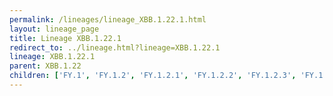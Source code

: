```yaml
---
permalink: /lineages/lineage_XBB.1.22.1.html
layout: lineage_page
title: Lineage XBB.1.22.1
redirect_to: ../lineage.html?lineage=XBB.1.22.1
lineage: XBB.1.22.1
parent: XBB.1.22
children: ['FY.1', 'FY.1.2', 'FY.1.2.1', 'FY.1.2.2', 'FY.1.2.3', 'FY.1.4', 'FY.1.4.1', 'FY.2', 'FY.2.1', 'FY.3', 'FY.3.1', 'FY.3.2', 'FY.3.3', 'FY.4.1', 'FY.4.1.1', 'FY.4.1.2', 'FY.4.2', 'FY.5', 'FY.5.1', 'FY.5.1.1', 'FY.5.2', 'FY.5.3', 'FY.5.4', 'FY.5.5', 'FY.5.5.1', 'FY.6', 'FY.6.1', 'FY.6.2', 'FY.8', 'FY.8.1', 'FY.8.1.1', 'FY.9', 'XBB.1.22.1']
---
```

